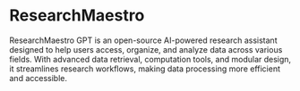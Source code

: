 # ResearchMaestro
ResearchMaestro GPT is an open-source AI-powered research assistant designed to help users access, organize, and analyze data across various fields. With advanced data retrieval, computation tools, and modular design, it streamlines research workflows, making data processing more efficient and accessible.
